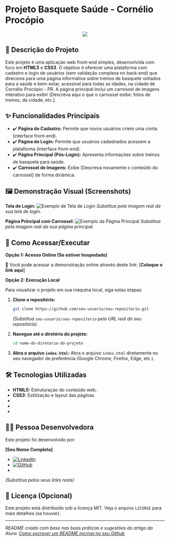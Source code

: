 # Projeto Basquete Saúde - Cornélio Procópio

<!-- Opcional: Adicione uma logo ou imagem de capa aqui -->
<!-- Exemplo: <p align="center"><img src="./caminho/para/sua/logo.png" width="300"></p> -->

<p align="center">
  <img src="http://img.shields.io/static/v1?label=STATUS&message=EM%20DESENVOLVIMENTO&color=GREEN&style=for-the-badge"/>
</p>

<!-- Opcional: Adicione outras badges relevantes aqui -->
<!-- Exemplo: Linguagem principal, data da última atualização, etc. -->
<!-- Veja mais em: https://shields.io/ -->

## 📝 Descrição do Projeto

Este projeto é uma aplicação web front-end simples, desenvolvida com foco em **HTML5** e **CSS3**. O objetivo é oferecer uma plataforma com cadastro e login de usuários (sem validação complexa no back-end) que direciona para uma página informativa sobre treinos de basquete voltados para a saúde e bem-estar, acessível para todas as idades, na cidade de Cornélio Procópio - PR. A página principal inclui um carrossel de imagens interativo para exibir [Descreva aqui o que o carrossel exibe: fotos de treinos, da cidade, etc.].

## ✨ Funcionalidades Principais

*   ✔️ **Página de Cadastro:** Permite que novos usuários criem uma conta (interface front-end).
*   ✔️ **Página de Login:** Permite que usuários cadastrados acessem a plataforma (interface front-end).
*   ✔️ **Página Principal (Pós-Login):** Apresenta informações sobre treinos de basquete para saúde.
*   ✔️ **Carrossel de Imagens:** Exibe [Descreva novamente o conteúdo do carrossel] de forma dinâmica.

## 🖼️ Demonstração Visual (Screenshots)

<!-- Adicione aqui screenshots ou GIFs do seu projeto -->
<!-- É altamente recomendado incluir imagens para tornar o README mais visual! -->

**Tela de Login:**
![Exemplo de Tela de Login](https://via.placeholder.com/400x250.png?text=Tela+de+Login)
*Substitua pela imagem real da sua tela de login.*

**Página Principal com Carrossel:**
![Exemplo da Página Principal](https://via.placeholder.com/400x250.png?text=Página+Principal+com+Carrossel)
*Substitua pela imagem real da sua página principal.*

## 🚀 Como Acessar/Executar

<!-- Escolha a opção que se aplica ao seu projeto -->

**Opção 1: Acesso Online (Se estiver hospedado)**

🔗 Você pode acessar a demonstração online através deste link: [**Coloque o link aqui**]

**Opção 2: Execução Local**

Para visualizar o projeto em sua máquina local, siga estas etapas:

1.  **Clone o repositório:**
    ```bash
    git clone https://github.com/seu-usuario/seu-repositorio.git
    ```
    *(Substitua `seu-usuario/seu-repositorio` pelo URL real do seu repositório)*

2.  **Navegue até o diretório do projeto:**
    ```bash
    cd nome-do-diretorio-do-projeto
    ```

3.  **Abra o arquivo `index.html`:**
    Abra o arquivo `index.html` diretamente no seu navegador de preferência (Google Chrome, Firefox, Edge, etc.).

## 🛠️ Tecnologias Utilizadas

*   **HTML5:** Estruturação do conteúdo web.
*   **CSS3:** Estilização e layout das páginas.
*   <!-- Opcional: Adicione JavaScript se usou -->
    <!-- *   **JavaScript:** Para interatividade (ex: carrossel, validações simples de formulário front-end). -->
*   <!-- Opcional: Adicione bibliotecas/frameworks CSS -->
    <!-- *   **Bootstrap 5:** (Se aplicável) -->
*   <!-- Opcional: Adicione bibliotecas JS -->
    <!-- *   **Swiper.js / Slick Carousel:** (Se usou alguma biblioteca para o carrossel) -->

## 👨‍💻 Pessoa Desenvolvedora

Este projeto foi desenvolvido por:

**[Seu Nome Completo]**

*   [![LinkedIn](https://img.shields.io/badge/LinkedIn-0077B5?style=for-the-badge&logo=linkedin&logoColor=white)](https://www.linkedin.com/in/seu-linkedin/)
*   [![GitHub](https://img.shields.io/badge/GitHub-181717?style=for-the-badge&logo=github&logoColor=white)](https://github.com/seu-github/)
*   <!-- Opcional: Adicione outras formas de contato -->
    <!-- *   📧 Email: seu.email@exemplo.com -->

*(Substitua pelos seus links reais)*

## 📄 Licença (Opcional)

<!-- Escolha uma licença ou remova esta seção -->
Este projeto está distribuído sob a licença MIT. Veja o arquivo `LICENSE` para mais detalhes (se houver).

---
*README criado com base nas boas práticas e sugestões do artigo da Alura: [Como escrever um README incrível no seu Github](https://www.alura.com.br/artigos/escrever-bom-readme)*

